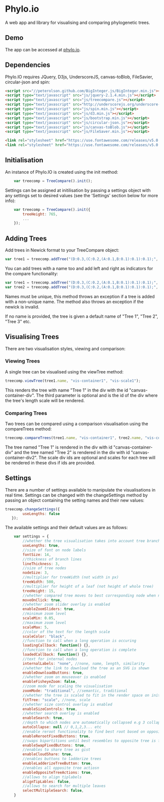 # Phylo.io
A web app and library for visualising and comparing phylogenetic trees.

## Demo
The app can be accessed at [phylo.io](http://phylo.io).

## Dependencies
Phylo.IO requires JQuery, D3js, UnderscoreJS, canvas-toBlob, FileSavier, circular-json and spin:
```html
<script src="//peterolson.github.com/BigInteger.js/BigInteger.min.js"></script>
<script type="text/javascript" src="js/jquery-2.1.4.min.js"></script>
<script type="text/javascript" src="js/treecompare.js"></script>
<script type="text/javascript" src="http://underscorejs.org/underscore-min.js"></script>
<script type="text/javascript" src="js/spin.min.js"></script>
<script type="text/javascript" src="js/d3.min.js"></script>
<script type="text/javascript" src="js/bootstrap.min.js"></script>
<script type="text/javascript" src="js/circular-json.js"></script>
<script type="text/javascript" src="js/canvas-toBlob.js"></script>
<script type="text/javascript" src="js/FileSaver.min.js"></script>

<link rel="stylesheet" href="https://use.fontawesome.com/releases/v5.0.8/css/solid.css" integrity="sha384-v2Tw72dyUXeU3y4aM2Y0tBJQkGfplr39mxZqlTBDUZAb9BGoC40+rdFCG0m10lXk" crossorigin="anonymous">
<link rel="stylesheet" href="https://use.fontawesome.com/releases/v5.0.8/css/fontawesome.css" integrity="sha384-q3jl8XQu1OpdLgGFvNRnPdj5VIlCvgsDQTQB6owSOHWlAurxul7f+JpUOVdAiJ5P" crossorigin="anonymous">
```

## Initialisation
An instance of Phylo.IO is created using the init method:
```js
    var treecomp = TreeCompare().init();
```

Settings can be assigned at initilisation by passing a settings object with any settings set to desired values (see the 'Settings' section below for more info):
```js
    var treecomp = TreeCompare().init({
        treeHeight: 765,
        ...
    });
```

## Adding Trees
Add trees in Newick format to your TreeCompare object:
```js
var tree1 = treecomp.addTree("(D:0.3,(C:0.2,(A:0.1,B:0.1):0.1):0.1);", undefined, "single");
```
You can add trees with a name too and add left and right as indicators for the compare functionality:
```js
var tree1 = treecomp.addTree("(D:0.3,(C:0.2,(A:0.1,B:0.1):0.1):0.1);", "my name1", "left");
var tree2 = treecomp.addTree("(D:0.3,(C:0.2,(A:0.1,B:0.1):0.1):0.1);", "my name2", "right");
```
Names must be unique, this method throws an exception if a tree is added with a non-unique name.
The method also throws an exception if the newick is invalid.

If no name is provided, the tree is given a default name of "Tree 1", "Tree 2", "Tree 3" etc.

## Visualising Trees
There are two visualisation styles, viewing and comparison:

### Viewing Trees
A single tree can be visualised using the viewTree method:
```js
treecomp.viewTree(tree1.name, "vis-container1", "vis-scale1");
```
This renders the tree with name "Tree 1" in the div with the id "canvas-container-div".
The third parameter is optional and is the id of the div where the tree's length scale will be rendered.

### Comparing Trees
Two trees can be compared using a comparison visualisation using the compareTrees method:
```js
treecomp.compareTrees(tree1.name, "vis-container1", tree2.name, "vis-container2", "vis-scale1", "vis-scale2");
```
The tree named "Tree 1" is rendered in the div with id "canvas-container-div" and the tree named "Tree 2" is rendered in the div with id "canvas-container-div2". The scale div ids are optional and scales for each tree will be rendered in these divs if ids are provided.

## Settings
There are a number of settings available to manipulate the visualisations in real time. Settings can be changed with the changeSettings method by passing an object containing the setting names and their new values:

```js
treecomp.changeSettings({
        useLengths: false
   });
```

The available settings and their default values are as follows:

```js
    var settings = {
        //whether the tree visualisation takes into account tree branch lengths
        useLengths: true,
        //size of font on node labels
        fontSize: 14,
        //thickness of branch lines
        lineThickness: 3,
        //size of tree nodes
        nodeSize: 3,
        //multiplier for treeWidth (not width in px)
        treeWidth: 500,
        //multiplier for height of a leaf (not height of whole tree)
        treeHeight: 15,
        //whether compared tree moves to best corresponding node when node in other tree highlighted
        moveOnClick: true,
        //whether zoom slider overlay is enabled
        enableZoomSliders: true,
        //minimum zoom level
        scaleMin: 0.05,
        //maximum zoom level
        scaleMax: 5,
        //color of the text for the length scale
        scaleColor: "black",
        //function to call when a long operation is occuring
        loadingCallback: function() {},
        //function to call when a long operation is complete
        loadedCallback: function() {},
        //text for internal nodes
        internalLabels: "none", //none, name, length, similarity
        //whether the link to download the tree as an SVG is shown
        enableDownloadButtons: true,
        //whether zoom on mouseover is enabled
        enableFisheyeZoom: false,
        //zoom mode for scaling the visualisation
        zoomMode: "traditional", //semantic, traditional
        //whether the tree is scaled to fit in the render space on initial render
        fitTree: "scale", //none, scale
        //whether size control overlay is enabled
        enableSizeControls: true,
        //whether search overlay is enabled
        enableSearch: true,
        //depth to which nodes are automatically collapsed e.g 3 collapses all nodes deeper than depth 3
        autoCollapse: null // 0,1,2,3... etc
        //enable reroot functionality to find best root based on opposite tree in compare mode
        enableRerootFixedButtons: true,
        //swaps bipartitions until best resembles to opposite tree is found
        enableSwapFixedButtons: true,
        //enables to share tree as gist
        enableCloudShare: true,
        //enables buttons to ladderize trees
        enableLadderizeTreeButton: true,
        //enables all opposite tree actiosn
        enableOppositeTreeActions: true,
        //allows to align tiplabels
        alignTipLables: false,
        //allows to search for multiple leaves
        selectMultipleSearch: false,
    }
```

